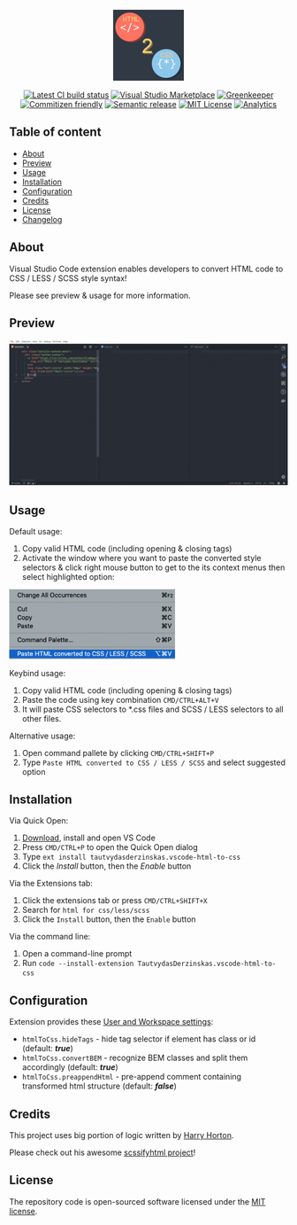 <p align="center">
  <a href="https://github.com/SlimDogs/vscode-html-to-css"><img src="https://raw.githubusercontent.com/SlimDogs/vscode-html-to-css/master/images/html2css_dark.png" alt="Visual Studio Code extension: Html to css" title="Visual Studio Code extension: Html to css" /></a>
</p>

<p align="center">
  <a href="#" target="_blank"><img src="https://travis-ci.com/TautvydasDerzinskas/vscode-html-to-css.svg?branch=master" alt="Latest CI build status" title="Latest CI build status"></a>
  <a href="https://marketplace.visualstudio.com/items?itemName=tautvydasderzinskas.vscode-html-to-css" target="_blank"><img src="https://img.shields.io/visual-studio-marketplace/d/tautvydasderzinskas.vscode-html-to-css.svg" alt="Visual Studio Marketplace" title="Visual Studio Marketplace"></a>
  <a href="https://greenkeeper.io" target="_blank"><img src="https://badges.greenkeeper.io/SlimDogs/vscode-html-to-css.svg" alt="Greenkeeper" title="Greenkeeper"></a>
  <a href="http://commitizen.github.io/cz-cli" target="_blank"><img src="https://img.shields.io/badge/commitizen-friendly-brightgreen.svg" alt="Commitizen friendly" title="Commitizen friendly"></a>
  <a href="https://github.com/semantic-release/semantic-release" target="_blank"><img src="https://img.shields.io/badge/%20%20%F0%9F%93%A6%F0%9F%9A%80-semantic--release-e10079.svg" alt="Semantic release" title="Semantic release"></a>
  <a href="https://opensource.org/licenses/MIT" target="_blank"><img src="https://img.shields.io/badge/license-MIT-blue.svg" alt="MIT License" title="MIT License"></a>
  <a href="https://github.com/igrigorik/ga-beacon" target="_blank"><img src="https://ga-beacon.appspot.com/UA-131052445-2/SlimDogs/vscode-html-to-css" alt="Analytics" title="Analytics"></a>
</p>

## Table of content
- [About](#about)
- [Preview](#preview)
- [Usage](#usage)
- [Installation](#installation)
- [Configuration](#configuration)
- [Credits](#credits)
- [License](#license)
- [Changelog](CHANGELOG.md)

## About
Visual Studio Code extension enables developers to convert HTML code to CSS / LESS / SCSS style syntax!

Please see preview & usage for more information.

## Preview
<a href="images/html2css_preview.gif" target="_blank"><img width="800px" src="https://raw.githubusercontent.com/SlimDogs/vscode-html-to-css/master/images/html2css_preview.gif" alt="Preview" title="Preview" /></a>

## Usage

Default usage:
1. Copy valid HTML code (including opening & closing tags)
2. Activate the window where you want to paste the converted style selectors & click right mouse button to get to the its context menus then select highlighted option:

<img width="300px" src="https://raw.githubusercontent.com/SlimDogs/vscode-html-to-css/master/images/html2css_menu.png" alt="Context menu" title="Context menu" />

Keybind usage:
1. Copy valid HTML code (including opening & closing tags)
2. Paste the code using key combination `CMD/CTRL+ALT+V`
3. It will paste CSS selectors to *.css files and SCSS / LESS selectors to all other files.

Alternative usage:
1. Open command pallete by clicking `CMD/CTRL+SHIFT+P`
2. Type `Paste HTML converted to CSS / LESS / SCSS` and select suggested option

## Installation

Via Quick Open:

1. [Download](https://code.visualstudio.com/download), install and open VS Code
2. Press `CMD/CTRL+P` to open the Quick Open dialog
3. Type `ext install tautvydasderzinskas.vscode-html-to-css`
4. Click the *Install* button, then the *Enable* button

Via the Extensions tab:

1. Click the extensions tab or press `CMD/CTRL+SHIFT+X`
2. Search for `html for css/less/scss`
3. Click the `Install` button, then the `Enable` button

Via the command line:

1. Open a command-line prompt
2. Run `code --install-extension TautvydasDerzinskas.vscode-html-to-css`

## Configuration

Extension provides these [User and Workspace settings](https://code.visualstudio.com/docs/getstarted/settings):
- `htmlToCss.hideTags` - hide tag selector if element has class or id (default: ***true***)
- `htmlToCss.convertBEM` - recognize BEM classes and split them accordingly (default: ***true***)
- `htmlToCss.preappendHtml` - pre-append comment containing transformed html structure (default: ***false***)

## Credits

This project uses big portion of logic written by [Harry Horton](https://github.com/Johnhhorton).

Please check out his awesome [scssifyhtml project](https://github.com/Johnhhorton/scssifyhtml)!

## License

The repository code is open-sourced software licensed under the [MIT license](https://github.com/SlimDogs/vscode-html-to-css/blob/master/LICENSE?raw=true).